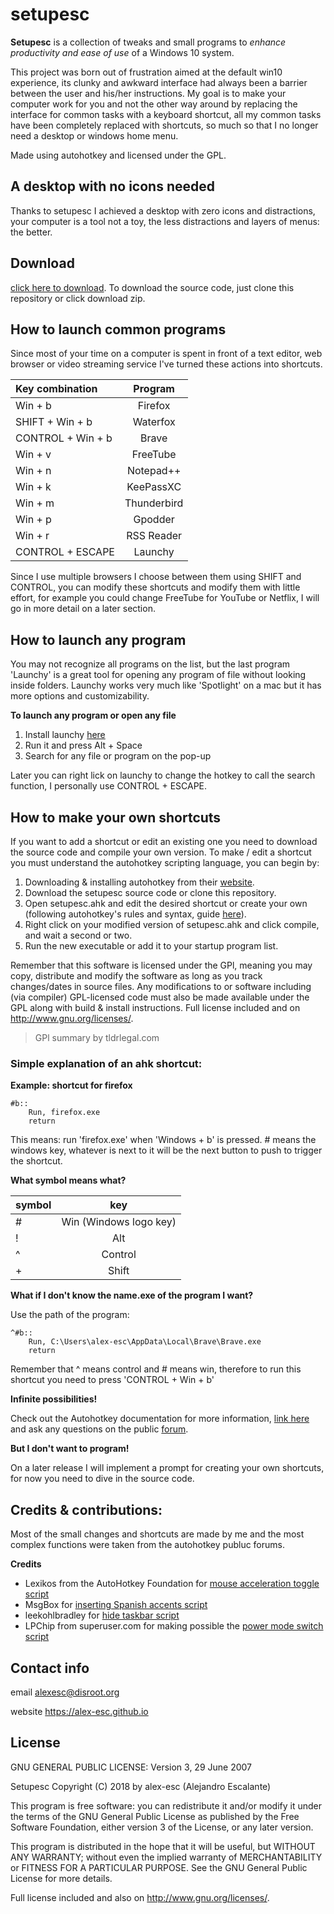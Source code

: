 # setupesc

**Setupesc** is a collection of tweaks and small programs to _enhance productivity and ease of use_ of a Windows 10 system.

This project was born out of frustration aimed at the default win10 experience, its clunky and awkward interface had always been a barrier between the user and his/her instructions. My goal is to make your computer work for you and not the other way around by replacing the interface for common tasks with a keyboard shortcut, all my common tasks have been completely replaced with shortcuts, so much so that I no longer need a desktop or windows home menu.

Made using autohotkey and licensed under the GPL.

## A desktop with no icons needed

Thanks to setupesc I achieved a desktop with zero icons and distractions, your computer is a tool not a toy, the less distractions and layers of menus: the better.

## Download

[click here to download](https://github.com/alex-esc/setupesc/archive/master.zip). To download the source code, just clone this repository or click download zip.

## How to launch common programs

Since most of your time on a computer is spent in front of a text editor, web browser or video streaming service I've turned these actions into shortcuts.

|  Key combination  |   Program   |
|:------------------|:-----------:|
| Win + b           | Firefox     |
| SHIFT + Win + b   | Waterfox    |
| CONTROL + Win + b | Brave       |
| Win + v           | FreeTube    |
| Win + n           | Notepad++   |
| Win + k           | KeePassXC   |
| Win + m           | Thunderbird |
| Win + p           | Gpodder     |
| Win + r           | RSS Reader  |
| CONTROL + ESCAPE  | Launchy     |

Since I use multiple browsers I choose between them using SHIFT and CONTROL, you can modify these shortcuts and modify them with little effort, for example you could change FreeTube for YouTube or Netflix, I will go in more detail on a later section.

## How to launch any program

You may not recognize all programs on the list, but the last program 'Launchy' is a great tool for opening any program of file without looking inside folders. Launchy works very much like 'Spotlight' on a mac but it has more options and customizability.

**To launch any program or open any file**

1. Install launchy [here](http://www.launchy.net/download.php)
2. Run it and press Alt + Space
3. Search for any file or program on the pop-up

Later you can right lick on launchy to change the hotkey to call the search function, I personally use CONTROL + ESCAPE.

## How to make your own shortcuts

If you want to add a shortcut or edit an existing one you need to download the source code and compile your own version. To make / edit a shortcut you must understand the autohotkey scripting language, you can begin by:

1. Downloading & installing autohotkey from their [website](https://autohotkey.com/download/).
2. Download the setupesc source code or clone this repository.
3. Open setupesc.ahk and edit the desired shortcut or create your own (following autohotkey's rules and syntax, guide [here](https://autohotkey.com/docs/AutoHotkey.htm)).
4. Right click on your modified version of setupesc.ahk and click compile, and wait a second or two.
5. Run the new executable or add it to your startup program list.

Remember that this software is licensed under the GPl, meaning you may copy, distribute and modify the software as long as you track changes/dates in source files. Any modifications to or software including (via compiler) GPL-licensed code must also be made available under the GPL along with build & install instructions. Full license included and on <http://www.gnu.org/licenses/>.

> GPl summary by tldrlegal.com

### Simple explanation of an ahk shortcut:

**Example: shortcut for firefox**

	#b::
		Run, firefox.exe
		return

This means: run 'firefox.exe' when 'Windows + b' is pressed. \# means the windows key, whatever is next to it will be the next button to push to trigger the shortcut.

**What symbol means what?**

|  symbol |          key           |
|:--------|:----------------------:|
| \#      | Win (Windows logo key) |
| \!      | Alt                    |
| \^      | Control                |
| \+      | Shift                  |

**What if I don't know the name.exe of the program I want?**

Use the path of the program:

	^#b::
		Run, C:\Users\alex-esc\AppData\Local\Brave\Brave.exe
		return

Remember that \^ means control and \# means win, therefore to run this shortcut you need to press 'CONTROL + Win + b'

**Infinite possibilities!**

Check out the Autohotkey documentation for more information, [link here](https://autohotkey.com/docs/AutoHotkey.htm) and ask any questions on the public [forum](https://autohotkey.com/boards/).

**But I don't want to program!**

On a later release I will implement a prompt for creating your own shortcuts, for now you need to dive in the source code.

## Credits & contributions:

Most of the small changes and shortcuts are made by me and the most complex functions were taken from the autohotkey publuc forums.

**Credits**

* Lexikos from the AutoHotkey Foundation for [mouse acceleration toggle script](https://autohotkey.com/board/topic/43700-mouse-acceleration-onoff/)
* MsgBox for [inserting Spanish accents script](https://autohotkey.com/board/topic/16920-how-to-enter-basic-spanish-accented-characters/)
* leekohlbradley for [hide taskbar script](https://autohotkey.com/board/topic/83594-how-to-hide-taskbar-with-hotkey/)
* LPChip from superuser.com for making possible the [power mode switch script](https://superuser.com/questions/957500/easy-way-to-switch-power-plan-in-windows-10#957520)

## Contact info

email <alexesc@disroot.org>

website <https://alex-esc.github.io>


## License

GNU GENERAL PUBLIC LICENSE: Version 3, 29 June 2007

Setupesc Copyright (C) 2018  by alex-esc (Alejandro Escalante)

This program is free software: you can redistribute it and/or modify
it under the terms of the GNU General Public License as published by
the Free Software Foundation, either version 3 of the License, or 
any later version.

This program is distributed in the hope that it will be useful,
but WITHOUT ANY WARRANTY; without even the implied warranty of
MERCHANTABILITY or FITNESS FOR A PARTICULAR PURPOSE.  See the
GNU General Public License for more details.

Full license included and also on <http://www.gnu.org/licenses/>.